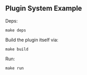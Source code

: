Plugin System Example
--------------
Deps:

    make deps


Build the plugin itself via:

    make build

Run:

    make run

